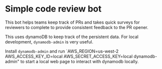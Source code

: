 # Simple code review bot

This bot helps teams keep track of PRs and takes quick surveys for reviewers to complete to provide consistent feedback to the PR opener.

This uses dynamoDB to keep track of the persistent data. For local development, `dynamodb-admin` is very useful.

Install `dynamodb-admin` and run `AWS_REGION=us-west-2 AWS_ACCESS_KEY_ID=local AWS_SECRET_ACCESS_KEY=local dynamodb-admin" to start a local web page to interact with dynamodb locally.

